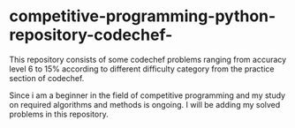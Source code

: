 # competitive-programming-python-repository-codechef-

This repository consists of some codechef problems ranging from accuracy level 6 to 15% according to different difficulty category 
from the practice section of codechef.

Since i am a beginner in the field of competitive programming and my study on required algorithms and methods is ongoing. I will be
adding my solved problems in this repository.


